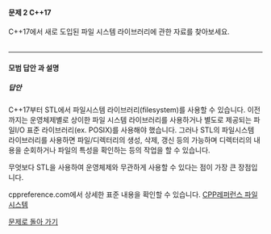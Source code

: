 #### 문제 2 C++17
C++17에서 새로 도입된 파일 시스템 라이브러리에 관한 자료를 찾아보세요.
<br/><br/>

---


#### 모범 답안 과 설명
##### 답안
C++17부터 STL에서 파일시스템 라이브러리(filesystem)를 사용할 수 있습니다. 이전까지는 운영체제별로 상이한 파일 시스템 라이브러리를 사용하거나 별도로 제공되는 파일I/O 표준 라이브러리(ex. POSIX)를 사용해야 했습니다. 그러나 STL의 파일시스템 라이브러리를 사용하면 파일/디렉터리의 생성, 삭제, 갱신 등의 가능하며 디렉터리의 내용을 순회하거나 파일의 특성을 확인하는 등의 작업을 할 수 있습니다.

무엇보다 STL을 사용하여 운영체제와 무관하게 사용할 수 있다는 점이 가장 큰 장점입니다. 

cppreference.com에서 상세한 표준 내용을 확인할 수 있습니다. [CPP레퍼런스 파일 시스템](https://en.cppreference.com/w/cpp/filesystem)

[문제로 돌아 가기](README.md "문제로 돌아 가기")
